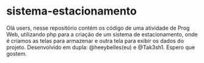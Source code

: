 # sistema-estacionamento
Olá users, nesse repositório contém os código de uma atividade de Prog Web, utilizando php para a criação de um sistema de estacionamento, onde é criamos as telas para armazenar e outra tela para exibir os dados do projeto. Desenvolvido em dupla: @heeybelles(eu) e @Tak3sh1. Espero que gostem.
